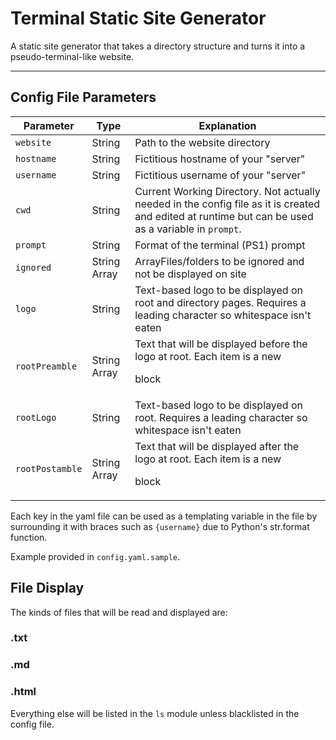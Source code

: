 # Terminal Static Site Generator
A static site generator that takes a directory structure and turns it into a pseudo-terminal-like website.

---

## Config File Parameters

| Parameter | Type | Explanation |
| --- | --- | --- |
| `website` 		| String 		| Path to the website directory |
| `hostname` 		| String 		| Fictitious hostname of your "server" |
| `username` 		| String 		| Fictitious username of your "server" |
| `cwd` 			| String 		| Current Working Directory.  Not actually needed in the config file as it is created and edited at runtime but can be used as a variable in `prompt`. |
| `prompt` 			| String 		| Format of the terminal (PS1) prompt |
| `ignored` 		| String Array 	| ArrayFiles/folders to be ignored and not be displayed on site |
| `logo` 			| String		| Text-based logo to be displayed on root and directory pages.  Requires a leading character so whitespace isn't eaten |
| `rootPreamble` 	| String Array 	| Text that will be displayed before the logo at root.  Each item is a new <p> block |
| `rootLogo` 		| String 		| Text-based logo to be displayed on root.  Requires a leading character so whitespace isn't eaten |
| `rootPostamble` 	| String Array 	| Text that will be displayed after the logo at root.  Each item is a new <p> block |

Each key in the yaml file can be used as a templating variable in the file by surrounding it with braces such as `{username}` due to Python's str.format function.

Example provided in `config.yaml.sample`.

## File Display

The kinds of files that will be read and displayed are:

### .txt

### .md

### .html

Everything else will be listed in the `ls` module unless blacklisted in the config file.